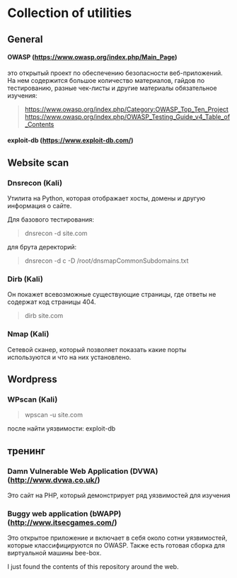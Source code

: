 # Collection of utilities




## General

#### OWASP (https://www.owasp.org/index.php/Main_Page)

это открытый проект по обеспечению безопасности веб-приложений. На нем содержится большое количество материалов, гайдов по тестированию, разные чек-листы и другие материалы
обязательное изучения:

>https://www.owasp.org/index.php/Category:OWASP_Top_Ten_Project
>https://www.owasp.org/index.php/OWASP_Testing_Guide_v4_Table_of_Contents

#### exploit-db (https://www.exploit-db.com/)




## Website scan

### Dnsrecon (Kali)
Утилита на Python, которая отображает хосты, домены и другую информация о сайте. 

Для базового тестирования:
> dnsrecon -d site.com

для брута деректорий:
> dnsrecon -d c -D /root/dnsmapCommonSubdomains.txt

### Dirb (Kali)
Он покажет всевозможные существующие страницы, где ответы не содержат код страницы 404. 
> dirb site.com

### Nmap (Kali)
Сетевой сканер, который позволяет показать какие порты используются и что на них установлено.





## Wordpress

### WPscan (Kali)
> wpscan -u site.com

после найти уязвимости: exploit-db




## тренинг

### Damn Vulnerable Web Application (DVWA) (http://www.dvwa.co.uk/)

Это сайт на PHP, который демонстрирует ряд уязвимостей для изучения

### Buggy web application (bWAPP) (http://www.itsecgames.com/)

Это открытое приложение и включает в себя около сотни уязвимостей, которые классифицируются по OWASP. Также есть готовая сборка для виртуальной машины bee-box.


I just found the contents of this repository around the web.
